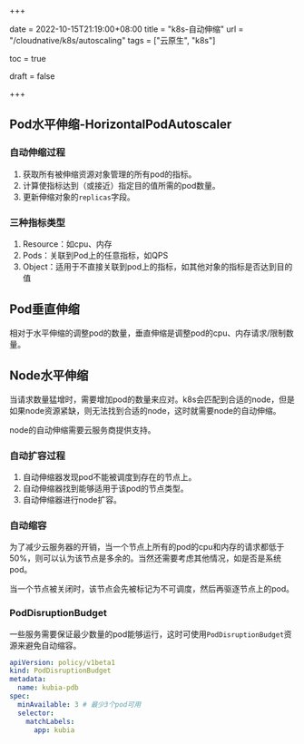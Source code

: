 +++

date = 2022-10-15T21:19:00+08:00
title = "k8s-自动伸缩"
url = "/cloudnative/k8s/autoscaling"
tags = ["云原生", "k8s"]

toc = true

draft = false

+++

## Pod水平伸缩-HorizontalPodAutoscaler

### 自动伸缩过程

1. 获取所有被伸缩资源对象管理的所有pod的指标。
2. 计算使指标达到（或接近）指定目的值所需的pod数量。
3. 更新伸缩对象的`replicas`字段。

### 三种指标类型

1. Resource：如cpu、内存
2. Pods：关联到Pod上的任意指标，如QPS
3. Object：适用于不直接关联到pod上的指标，如其他对象的指标是否达到目的值

## Pod垂直伸缩

相对于水平伸缩的调整pod的数量，垂直伸缩是调整pod的cpu、内存请求/限制数量。

## Node水平伸缩

当请求数量猛增时，需要增加pod的数量来应对。k8s会匹配到合适的node，但是如果node资源紧缺，则无法找到合适的node，这时就需要node的自动伸缩。

node的自动伸缩需要云服务商提供支持。

### 自动扩容过程

1. 自动伸缩器发现pod不能被调度到存在的节点上。
2. 自动伸缩器找到能够适用于该pod的节点类型。
3. 自动伸缩器进行node扩容。

### 自动缩容

为了减少云服务器的开销，当一个节点上所有的pod的cpu和内存的请求都低于50%，则可以认为该节点是多余的。当然还需要考虑其他情况，如是否是系统pod。

当一个节点被关闭时，该节点会先被标记为不可调度，然后再驱逐节点上的pod。

### PodDisruptionBudget

一些服务需要保证最少数量的pod能够运行，这时可使用`PodDisruptionBudget`资源来避免自动缩容。

```yaml
apiVersion: policy/v1beta1
kind: PodDisruptionBudget
metadata:
  name: kubia-pdb
spec:
  minAvailable: 3 # 最少3个pod可用
  selector:
    matchLabels:
      app: kubia
```
